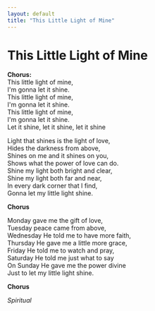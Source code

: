 ```yaml
---
layout: default
title: "This Little Light of Mine"
---
```


# This Little Light of Mine

**Chorus:**  
This little light of mine,  
I'm gonna let it shine.  
This little light of mine,  
I'm gonna let it shine.  
This little light of mine,  
I'm gonna let it shine.  
Let it shine, let it shine, let it shine  

Light that shines is the light of love,  
Hides the darkness from above,  
Shines on me and it shines on you,  
Shows what the power of love can do.  
Shine my light both bright and clear,  
Shine my light both far and near,  
In every dark corner that I find,  
Gonna let my little light shine.  

**Chorus**  

Monday gave me the gift of love,  
Tuesday peace came from above,  
Wednesday He told me to have more faith,  
Thursday He gave me a little more grace,  
Friday He told me to watch and pray,  
Saturday He told me just what to say  
On Sunday He gave me the power divine  
Just to let my little light shine.  

**Chorus**  

*Spiritual*
